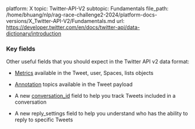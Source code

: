 platform: X
topic: Twitter-API-V2
subtopic: Fundamentals
file_path: /home/bhuang/nlp/rag-race-challenge2-2024/platform-docs-versions/X_Twitter-API-V2/Fundamentals.md
url: https://developer.twitter.com/en/docs/twitter-api/data-dictionary/introduction

### Key fields

Other useful fields that you should expect in the Twitter API v2 data format:

* [Metrics](https://developer.twitter.com/en/docs/twitter-api/metrics.html) available in the Tweet, user, Spaces, lists objects
* [Annotation](https://developer.twitter.com/en/docs/twitter-api/annotations.html) topics available in the Tweet payload  
    
* A new [conversation\_id](https://developer.twitter.com/en/docs/twitter-api/conversation-id) field to help you track Tweets included in a conversation
* A new reply\_settings field to help you understand who has the ability to reply to specific Tweets